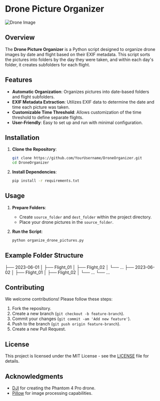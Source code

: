 # Drone Picture Organizer

![Drone Image](https://example.com/drone_image.jpg) <!-- You can add a relevant image here -->

## Overview

The **Drone Picture Organizer** is a Python script designed to organize drone images by date and flight based on their EXIF metadata. This script sorts the pictures into folders by the day they were taken, and within each day's folder, it creates subfolders for each flight.

## Features

- **Automatic Organization**: Organizes pictures into date-based folders and flight subfolders.
- **EXIF Metadata Extraction**: Utilizes EXIF data to determine the date and time each picture was taken.
- **Customizable Time Threshold**: Allows customization of the time threshold to define separate flights.
- **User-Friendly**: Easy to set up and run with minimal configuration.

## Installation

1. **Clone the Repository**:
    ```bash
    git clone https://github.com/YourUsername/DroneOrganizer.git
    cd DroneOrganizer
    ```

2. **Install Dependencies**:
    ```bash
    pip install -r requirements.txt
    ```

## Usage

1. **Prepare Folders**:
    - Create `source_folder` and `dest_folder` within the project directory.
    - Place your drone pictures in the `source_folder`.

2. **Run the Script**:
    ```bash
    python organize_drone_pictures.py
    ```

## Example Folder Structure

├── 2023-06-01
│ ├── Flight_01
│ ├── Flight_02
│ └── ...
├── 2023-06-02
│ ├── Flight_01
│ ├── Flight_02
│ └── ...
└── ...


## Contributing

We welcome contributions! Please follow these steps:

1. Fork the repository.
2. Create a new branch (`git checkout -b feature-branch`).
3. Commit your changes (`git commit -am 'Add new feature'`).
4. Push to the branch (`git push origin feature-branch`).
5. Create a new Pull Request.

## License

This project is licensed under the MIT License - see the [LICENSE](LICENSE) file for details.

## Acknowledgments

- [DJI](https://www.dji.com/) for creating the Phantom 4 Pro drone.
- [Pillow](https://python-pillow.org/) for image processing capabilities.

